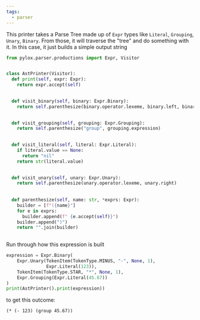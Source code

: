 ```yaml
---
tags:
  - parser
---
```



This printer takes a Parse Tree made up of `Expr` types like `Literal`, `Grouping`, `Unary`, `Binary`. From those, it will traverse the "tree" and do something with it. In this case, it just builds a simple output string

```python
from pylox.parser.productions import Expr, Visitor


class AstPrinter(Visitor):
  def print(self, expr: Expr):
    return expr.accept(self)
  

  def visit_binary(self, binary: Expr.Binary):
    return self.parenthesize(binary.operator.lexeme, binary.left, binary.right)
  

  def visit_grouping(self, grouping: Expr.Grouping):
    return self.parenthesize("group", grouping.expression)
  

  def visit_literal(self, literal: Expr.Literal):
    if literal.value == None: 
      return "nil"
    return str(literal.value)
  

  def visit_unary(self, unary: Expr.Unary):
    return self.parenthesize(unary.operator.lexeme, unary.right)
  
  
  def parenthesize(self, name: str, *exprs: Expr):
    builder = [f"({name}"]
    for e in exprs:
      builder.append(f" {e.accept(self)}")
    builder.append(")")
    return "".join(builder)
  

```

Run through how this expression is built 
```python
expression = Expr.Binary(
    Expr.Unary(TokenItem(TokenType.MINUS, "-", None, 1),
               Expr.Literal(123)),
    TokenItem(TokenType.STAR, "*", None, 1),
    Expr.Grouping(Expr.Literal(45.67))
)
print(AstPrinter().print(expression))
```

to get this outcome:

```
(* (- 123) (group 45.67))
```